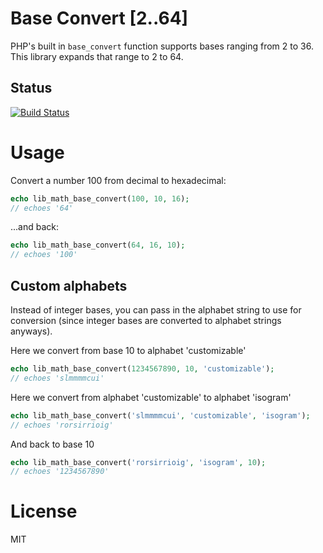 # Base Convert [2..64]
PHP's built in `base_convert` function supports bases ranging from 2 to 36. This library expands that range to 2 to 64.

## Status 
[![Build Status](https://travis-ci.org/ArtBIT/base_convert.svg?branch=master)](https://travis-ci.org/ArtBIT/base_convert)

# Usage
Convert a number 100 from decimal to hexadecimal:
```php
echo lib_math_base_convert(100, 10, 16); 
// echoes '64'
```
...and back:
```php
echo lib_math_base_convert(64, 16, 10); 
// echoes '100'
```

## Custom alphabets
Instead of integer bases, you can pass in the alphabet string to use for conversion (since integer bases are converted to alphabet strings anyways).

Here we convert from base 10 to alphabet 'customizable'
```php
echo lib_math_base_convert(1234567890, 10, 'customizable');
// echoes 'slmmmmcui'
```

Here we convert from alphabet 'customizable' to alphabet 'isogram'
```php
echo lib_math_base_convert('slmmmmcui', 'customizable', 'isogram');
// echoes 'rorsirrioig'
```

And back to base 10
```php
echo lib_math_base_convert('rorsirrioig', 'isogram', 10);
// echoes '1234567890'
```
# License

MIT
